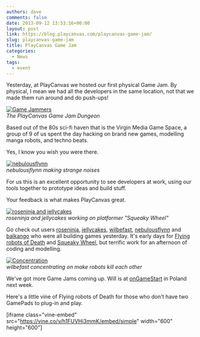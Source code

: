 ```yaml
---
authors: dave
comments: false
date: 2013-09-12 13:53:16+00:00
layout: post
link: https://blog.playcanvas.com/playcanvas-game-jam/
slug: playcanvas-game-jam
title: PlayCanvas Game Jam
categories:
  - News
tags:
  - event
---
```


Yesterday, at PlayCanvas we hosted our first physical Game Jam. By physical, I mean we had all the developers in the same location, not that we made them run around and do push-ups!

[![Game Jammers](/img/group.jpg)](/img/group.jpg)
<br />_The PlayCanvas Game Jam Dungeon_

Based out of the 80s sci-fi haven that is the Virgin Media Game Space, a group of 9 of us spent the day hacking on brand new games, modelling manga robots, and techno beats.

Yes, I know you wish you were there.

[![nebulousflynn](/img/audio.jpg)](/img/audio.jpg)
<br />_nebulousflynn making strange noises_

For us this is an excellent opportunity to see developers at work, using our tools together to prototype ideas and build stuff.

Your feedback is what makes PlayCanvas great.

[![roseninja and jellycakes](/img/roseninja.jpg)](/img/roseninja.jpg)
<br />_roseninja and jellycakes working on platformer "Squeaky Wheel"_

Go check out users [roseninja](https://playcanvas.com/user/roseninja), [jellycakes](https://playcanvas.com/user/jellycakes), [wilbefast](https://playcanvas.com/user/wilbefast), [nebulousflynn](https://playcanvas.com/user/nebulousflynn) and [balkango](https://playcanvas.com/user/balkango) who were all building games yesterday. It's early days for [Flying robots of Death](https://playcanvas.com/project/1322/overview/test) and [Squeaky Wheel](https://playcanvas.com/project/1326/overview/blah), but terrific work for an afternoon of coding and modelling.

[![Concentration](/img/concentration.jpg)](/img/concentration.jpg)
<br />_wilbefast concentrating on make robots kill each other_

We've got more Game Jams coming up. Will is at [onGameStart](http://ongamestart.com) in Poland next week.

Here's a little vine of Flying robots of Death for those who don't have two GamePads to plug-in and play.

[iframe class="vine-embed" src="https://vine.co/v/h1FUVHi3mmK/embed/simple" width="600" height="600"]
